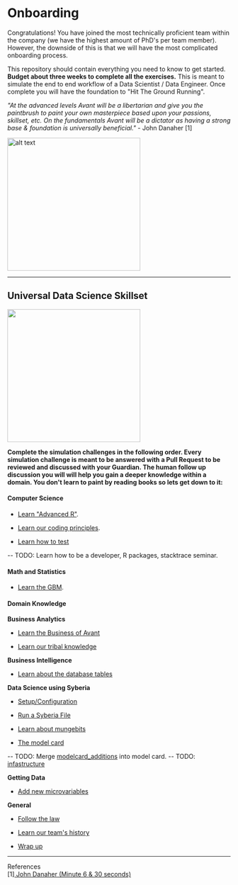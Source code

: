 # Onboarding

Congratulations! You have joined the most technically proficient team within the company (we have the highest amount of PhD's per team member).
However, the downside of this is that we will have the most complicated onboarding process.

This repository should contain everything you need to know to get started.  **Budget about three weeks to complete all the exercises.**
This is meant to simulate the end to end workflow of a Data Scientist / Data Engineer. Once complete you will have the foundation to "Hit The Ground Running". 

*"At the advanced levels Avant will be a libertarian and give you the paintbrush to paint your own masterpiece based upon your passions, skillset, etc. 
  On the fundamentals Avant will be a dictator as having a strong base & foundation is universally beneficial."* - John Danaher [1]

<img src="https://upload.wikimedia.org/wikipedia/commons/7/79/AC97-0295-13_a.jpeg" alt="alt text" width="300" height="300">

***

## Universal Data Science Skillset

<img src="http://www.ibm.com/developerworks/library/os-datascience/figure1.png" width="300" height="300">

**Complete the simulation challenges in the following order. Every simulation challenge is meant to be answered with a Pull Request to be reviewed and discussed with your Guardian. 
The human follow up discussion you will will help you gain a deeper knowledge within a domain. You don't learn to paint by reading books so lets get down to it:**

#### Computer Science

* [Learn "Advanced R"](https://github.com/avantcredit/onboarding/blob/master/simulations/programming/R_simulation_challenge.md).

* [Learn our coding principles](https://github.com/avantcredit/onboarding/blob/master/simulations/programming/code_principles.md).

* [Learn how to test](https://github.com/avantcredit/onboarding/tree/master/simulations/testing)  

-- TODO: Learn how to be a developer, R packages, stacktrace seminar.


#### Math and Statistics

* [Learn the GBM](https://github.com/avantcredit/onboarding/tree/master/simulations/mathematical/gbm).


#### Domain Knowledge

**Business Analytics**

* [Learn the Business of Avant](https://github.com/avantcredit/onboarding/tree/master/simulations/domain_knowledge/business) 

* [Learn our tribal knowledge](https://github.com/avantcredit/onboarding/tree/master/simulations/domain_knowledge/process_tribal_knowledge)  

**Business Intelligence**

* [Learn about the database tables](https://github.com/avantcredit/onboarding/tree/master/simulations/domain_knowledge/database_tables)  

**Data Science using Syberia**

* [Setup/Configuration](https://github.com/avantcredit/onboarding/tree/master/simulations/setup)    

* [Run a Syberia File](https://github.com/avantcredit/onboarding/tree/master/simulations/running_syberia_file)    

* [Learn about mungebits](https://github.com/avantcredit/onboarding/tree/master/simulations/mungebits)  

* [The model card](https://github.com/avantcredit/onboarding/tree/master/simulations/modelcard)  

-- TODO: Merge [modelcard_additions](https://github.com/avantcredit/onboarding/tree/master/simulations/modelcard_additions) into model card.
-- TODO: [infastructure](https://github.com/avantcredit/onboarding/tree/master/simulations/more_infastructure)

**Getting Data**

* [Add new microvariables](https://github.com/avantcredit/onboarding/tree/master/simulations/microvariables)  

**General**

* [Follow the law](https://github.com/avantcredit/onboarding/tree/master/simulations/follow_the_rules)  

* [Learn our team's history](https://github.com/avantcredit/onboarding/tree/master/simulations/history)  

* [Wrap up](https://github.com/avantcredit/onboarding/tree/master/simulations/wrap_up)

***

References  
  [1][ John Danaher (Minute 6 & 30 seconds)](https://www.youtube.com/watch?v=SpLKrhwGavU)

